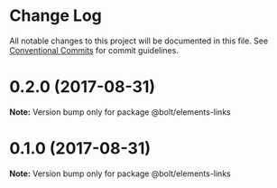 # Change Log

All notable changes to this project will be documented in this file.
See [Conventional Commits](https://conventionalcommits.org) for commit guidelines.

<a name="0.2.0"></a>
# 0.2.0 (2017-08-31)




**Note:** Version bump only for package @bolt/elements-links

<a name="0.1.0"></a>
# 0.1.0 (2017-08-31)




**Note:** Version bump only for package @bolt/elements-links

